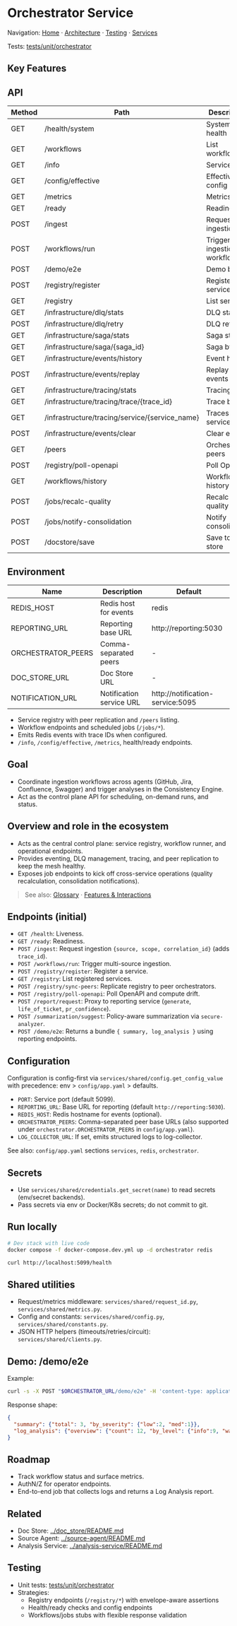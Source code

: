 # Orchestrator Service

Navigation: [Home](../../README.md) · [Architecture](../../docs/architecture/) · [Testing](../../docs/guides/TESTING_GUIDE.md) · [Services](../README_SERVICES.md)

Tests: [tests/unit/orchestrator](../../tests/unit/orchestrator)

## Key Features
## API
| Method | Path | Description |
|--------|------|-------------|
| GET | /health/system | System health |
| GET | /workflows | List workflows |
| GET | /info | Service info |
| GET | /config/effective | Effective config |
| GET | /metrics | Metrics |
| GET | /ready | Readiness |
| POST | /ingest | Request ingestion |
| POST | /workflows/run | Trigger ingestion workflow |
| POST | /demo/e2e | Demo bundle |
| POST | /registry/register | Register a service |
| GET | /registry | List services |
| GET | /infrastructure/dlq/stats | DLQ stats |
| POST | /infrastructure/dlq/retry | DLQ retry |
| GET | /infrastructure/saga/stats | Saga stats |
| GET | /infrastructure/saga/{saga_id} | Saga by id |
| GET | /infrastructure/events/history | Event history |
| POST | /infrastructure/events/replay | Replay events |
| GET | /infrastructure/tracing/stats | Tracing stats |
| GET | /infrastructure/tracing/trace/{trace_id} | Trace by id |
| GET | /infrastructure/tracing/service/{service_name} | Traces for service |
| POST | /infrastructure/events/clear | Clear events |
| GET | /peers | Orchestrator peers |
| POST | /registry/poll-openapi | Poll OpenAPI |
| GET | /workflows/history | Workflow history |
| POST | /jobs/recalc-quality | Recalc quality |
| POST | /jobs/notify-consolidation | Notify consolidation |
| POST | /docstore/save | Save to doc store |

## Environment
| Name | Description | Default |
|------|-------------|---------|
| REDIS_HOST | Redis host for events | redis |
| REPORTING_URL | Reporting base URL | http://reporting:5030 |
| ORCHESTRATOR_PEERS | Comma-separated peers | - |
| DOC_STORE_URL | Doc Store URL | - |
| NOTIFICATION_URL | Notification service URL | http://notification-service:5095 |
- Service registry with peer replication and `/peers` listing.
- Workflow endpoints and scheduled jobs (`/jobs/*`).
- Emits Redis events with trace IDs when configured.
- `/info`, `/config/effective`, `/metrics`, health/ready endpoints.

## Goal
- Coordinate ingestion workflows across agents (GitHub, Jira, Confluence, Swagger) and trigger analyses in the Consistency Engine.
- Act as the control plane API for scheduling, on-demand runs, and status.

## Overview and role in the ecosystem
- Acts as the central control plane: service registry, workflow runner, and operational endpoints.
- Provides eventing, DLQ management, tracing, and peer replication to keep the mesh healthy.
- Exposes job endpoints to kick off cross-service operations (quality recalculation, consolidation notifications).

> See also: [Glossary](../../docs/Glossary.md) · [Features & Interactions](../../docs/FEATURES_AND_INTERACTIONS.md)

## Endpoints (initial)
- `GET /health`: Liveness.
- `GET /ready`: Readiness.
- `POST /ingest`: Request ingestion `{source, scope, correlation_id}` (adds `trace_id`).
- `POST /workflows/run`: Trigger multi-source ingestion.
- `POST /registry/register`: Register a service.
- `GET /registry`: List registered services.
- `POST /registry/sync-peers`: Replicate registry to peer orchestrators.
- `POST /registry/poll-openapi`: Poll OpenAPI and compute drift.
- `POST /report/request`: Proxy to reporting service (`generate`, `life_of_ticket`, `pr_confidence`).
- `POST /summarization/suggest`: Policy-aware summarization via `secure-analyzer`.
- `POST /demo/e2e`: Returns a bundle `{ summary, log_analysis }` using reporting endpoints.

## Configuration
Configuration is config-first via `services/shared/config.get_config_value` with precedence: env > `config/app.yaml` > defaults.

- `PORT`: Service port (default 5099).
- `REPORTING_URL`: Base URL for reporting (default `http://reporting:5030`).
- `REDIS_HOST`: Redis hostname for events (optional).
- `ORCHESTRATOR_PEERS`: Comma-separated peer base URLs (also supported under `orchestrator.ORCHESTRATOR_PEERS` in `config/app.yaml`).
- `LOG_COLLECTOR_URL`: If set, emits structured logs to log-collector.

See also: `config/app.yaml` sections `services`, `redis`, `orchestrator`.

## Secrets
- Use `services/shared/credentials.get_secret(name)` to read secrets (env/secret backends).
- Pass secrets via env or Docker/K8s secrets; do not commit to git.

## Run locally

```bash
# Dev stack with live code
docker compose -f docker-compose.dev.yml up -d orchestrator redis

curl http://localhost:5099/health
```

## Shared utilities
- Request/metrics middleware: `services/shared/request_id.py`, `services/shared/metrics.py`.
- Config and constants: `services/shared/config.py`, `services/shared/constants.py`.
- JSON HTTP helpers (timeouts/retries/circuit): `services/shared/clients.py`.

## Demo: /demo/e2e
Example:
```bash
curl -s -X POST "$ORCHESTRATOR_URL/demo/e2e" -H 'content-type: application/json' -d '{"format":"json","log_limit":50}' | jq .
```
Response shape:
```json
{
  "summary": {"total": 3, "by_severity": {"low":2, "med":1}},
  "log_analysis": {"overview": {"count": 12, "by_level": {"info":9, "warn":2, "error":1}}, "sample": [ {"service":"orchestrator", "level":"info", "message":"workflow run requested"} ]}
}
```

## Roadmap
- Track workflow status and surface metrics.
- AuthN/Z for operator endpoints.
- End-to-end job that collects logs and returns a Log Analysis report.

## Related
- Doc Store: [../doc_store/README.md](../doc_store/README.md)
- Source Agent: [../source-agent/README.md](../source-agent/README.md)
- Analysis Service: [../analysis-service/README.md](../analysis-service/README.md)

## Testing
- Unit tests: [tests/unit/orchestrator](../../tests/unit/orchestrator)
- Strategies:
  - Registry endpoints (`/registry/*`) with envelope-aware assertions
  - Health/ready checks and config endpoints
  - Workflows/jobs stubs with flexible response validation
